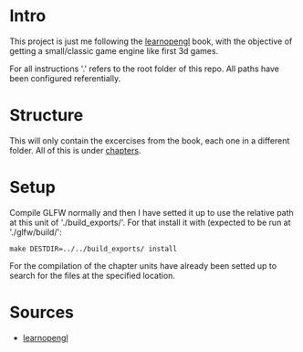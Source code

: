 # Intro

This project is just me following the 
[learnopengl](https://learnopengl.com/book/book_pdf.pdf) book, with the
objective of getting a small/classic game engine like first 3d games.

For all instructions '.' refers to the root folder of this repo. All paths
have been configured referentially.

# Structure

This will only contain the excercises from the book, each one in a different
folder. All of this is under [chapters](./chapters/).

# Setup

Compile GLFW normally and then I have setted it up to use the relative path at
this unit of './build_exports/'. For that install it with (expected to be run at 
'./glfw/build/':
```{=sh}
make DESTDIR=../../build_exports/ install
```

For the compilation of the chapter units have already been setted up to search
for the files at the specified location.

# Sources
- [learnopengl](https://learnopengl.com/book/book_pdf.pdf)
